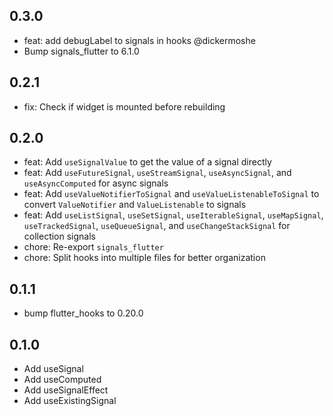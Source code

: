 ## 0.3.0

- feat: add debugLabel to signals in hooks @dickermoshe
- Bump signals_flutter to 6.1.0

## 0.2.1

- fix: Check if widget is mounted before rebuilding

## 0.2.0

- feat: Add `useSignalValue` to get the value of a signal directly
- feat: Add `useFutureSignal`, `useStreamSignal`, `useAsyncSignal`, and `useAsyncComputed` for async signals
- feat: Add `useValueNotifierToSignal` and `useValueListenableToSignal` to convert `ValueNotifier` and `ValueListenable` to signals
- feat: Add `useListSignal`, `useSetSignal`, `useIterableSignal`, `useMapSignal`, `useTrackedSignal`, `useQueueSignal`, and `useChangeStackSignal` for collection signals
- chore: Re-export `signals_flutter`
- chore: Split hooks into multiple files for better organization

## 0.1.1

- bump flutter_hooks to 0.20.0

## 0.1.0

- Add useSignal
- Add useComputed
- Add useSignalEffect
- Add useExistingSignal
